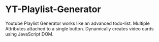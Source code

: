 # YT-Playlist-Generator
Youtube Playlist Generator works like an advanced todo-list. Multiple Attributes attached to a single button. Dynamically creates video cards using JavaScript DOM.
